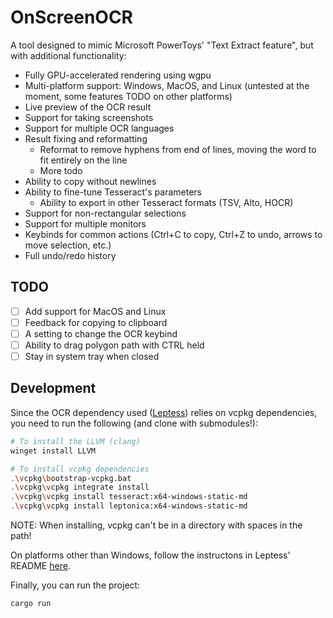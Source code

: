 # OnScreenOCR

A tool designed to mimic Microsoft PowerToys' "Text Extract feature", but with additional functionality:
- Fully GPU-accelerated rendering using wgpu
- Multi-platform support: Windows, MacOS, and Linux (untested at the moment, some features TODO on other platforms)
- Live preview of the OCR result
- Support for taking screenshots
- Support for multiple OCR languages
- Result fixing and reformatting
  - Reformat to remove hyphens from end of lines, moving the word to fit entirely on the line
  - More todo
- Ability to copy without newlines
- Ability to fine-tune Tesseract's parameters
  - Ability to export in other Tesseract formats (TSV, Alto, HOCR)
- Support for non-rectangular selections
- Support for multiple monitors
- Keybinds for common actions (Ctrl+C to copy, Ctrl+Z to undo, arrows to move selection, etc.)
- Full undo/redo history

## TODO
- [ ] Add support for MacOS and Linux
- [ ] Feedback for copying to clipboard
- [ ] A setting to change the OCR keybind
- [ ] Ability to drag polygon path with CTRL held
- [ ] Stay in system tray when closed

## Development
Since the OCR dependency used ([Leptess](https://github.com/houqp/leptess)) relies on vcpkg dependencies, you need to run the following (and clone with submodules!):
```bash
# To install the LLVM (clang)
winget install LLVM

# To install vcpkg dependencies
.\vcpkg\bootstrap-vcpkg.bat
.\vcpkg\vcpkg integrate install
.\vcpkg\vcpkg install tesseract:x64-windows-static-md
.\vcpkg\vcpkg install leptonica:x64-windows-static-md
```
NOTE: When installing, vcpkg can't be in a directory with spaces in the path!

On platforms other than Windows, follow the instructons in Leptess' README [here](https://github.com/houqp/leptess?tab=readme-ov-file#build-dependencies).

Finally, you can run the project:
```bash
cargo run
```